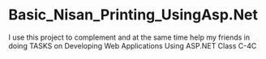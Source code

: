 # Basic_Nisan_Printing_UsingAsp.Net
I use this project to complement and at the same time help my friends in doing TASKS on Developing Web Applications Using ASP.NET Class C-4C
